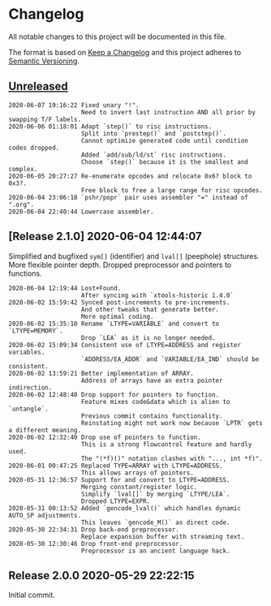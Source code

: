 # Changelog

All notable changes to this project will be documented in this file.

The format is based on [Keep a Changelog](http://keepachangelog.com/en/1.0.0/)
and this project adheres to [Semantic Versioning](http://semver.org/spec/v2.0.0.html).

## [Unreleased]

```
2020-06-07 19:16:22 Fixed unary "!".
                    Need to invert last instruction AND all prior by swapping T/F labels.
2020-06-06 01:18:01 Adapt `step()` to risc instructions.
                    Split into `prestep()` and `poststep()`.
                    Cannot optimize generated code until condition codes dropped.
                    Added `add/sub/ld/st` risc instructions.
                    Choose `step()` because it is the smallest and complex.
2020-06-05 20:27:27 Re-enumerate opcodes and relocate 0x6? block to 0x3?.
                    Free block to free a large range for risc opcodes.
2020-06-04 23:06:18 `pshr/popr` pair uses assembler "=" instead of ".org".
2020-06-04 22:40:44 Lowercase assembler.
```

## [Release 2.1.0] 2020-06-04 12:44:07

Simplified and bugfixed `sym[]` (identifier) and `lval[]` (peephole) structures.
More flexible pointer depth.
Dropped preprocessor and pointers to functions. 

```
2020-06-04 12:19:44 Lost+Found.
                    After syncing with `xtools-historic 1.4.0`
2020-06-02 15:59:42 Synced post-increments to pre-increments.
                    And other tweaks that generate better. 
                    More optimal coding.
2020-06-02 15:35:10 Rename `LTYPE=VARIABLE` and convert to `LTYPE=MEMORY`.
                    Drop `LEA` as it is no longer needed.
2020-06-02 15:09:34 Consistent use of LTYPE=ADDRESS and register variables.
                    `ADDRESS/EA_ADDR` and `VARIABLE/EA_IND` should be consistent.
2020-06-02 13:59:21 Better implementation of ARRAY.
                    Address of arrays have an extra pointer indirection.
2020-06-02 12:48:40 Drop support for pointers to function.
                    Feature mixes code&data which is alien to `untangle`.
                    Previous commit contains functionality.
                    Reinstating might not work now because `LPTR` gets a different meaning.
2020-06-02 12:32:40 Drop use of pointers to function.
                    This is a strong flowcontrol feature and hardly used.
                    The "(*f)()" notation clashes with "..., int *f)".
2020-06-01 00:47:25 Replaced TYPE=ARRAY with LTYPE=ADDRESS.
                    This allows arrays of pointers.
2020-05-31 12:36:57 Support for and convert to LTYPE=ADDRESS.
                    Merging constant/register logic.
                    Simplify `lval[]` by merging `LTYPE/LEA`.
                    Dropped LTYPE=EXPR. 
2020-05-31 00:13:52 Added `gencode_lval()` which handles dynamic AUTO_SP adjustments.
                    This leaves `gencode_M()` as direct code.
2020-05-30 22:34:31 Drop back-end preprocessor.
                    Replace expansion buffer with streaming text.
2020-05-30 12:30:46 Drop front-end preprocessor.
                    Preprocessor is an ancient language hack.
```

## Release 2.0.0 2020-05-29 22:22:15

Initial commit.

[Unreleased]: /RockingShip/xtools/compare/v2.1.0...HEAD
[2.1.0]: /RockingShip/xtools-historic/compare/v2.0.0...v2.1.0